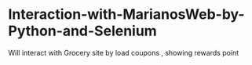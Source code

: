 # Interaction-with-MarianosWeb-by-Python-and-Selenium
Will interact with Grocery site by load coupons , showing rewards point 
